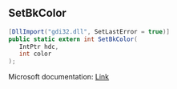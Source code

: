## SetBkColor

```csharp
[DllImport("gdi32.dll", SetLastError = true)]
public static extern int SetBkColor(
   IntPtr hdc,
   int color
);
```

Microsoft documentation: [Link](https://docs.microsoft.com/en-us/windows/win32/api/wingdi/nf-wingdi-setbkcolor)
